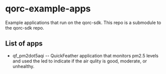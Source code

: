 # qorc-example-apps
Example applications that run on the qorc-sdk.  This repo is a submodule to the qorc-sdk repo.

## List of apps
* qf_pm2dot5aqi -- QuickFeather application that monitors pm2.5 levels and used the led to indicate if the air qulity is good, moderate, or unhealthy.
